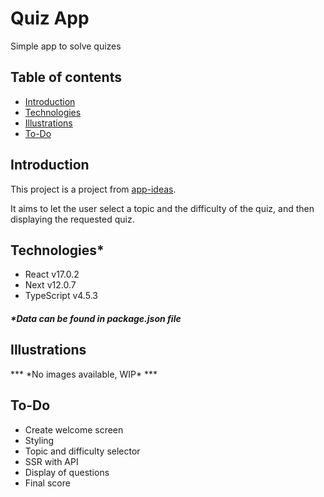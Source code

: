 # Quiz App

Simple app to solve quizes

## Table of contents
- [Introduction](#introduction)
- [Technologies](#technologies)
- [Illustrations](#illustrations)
- [To-Do](#to-do)

## Introduction
This project is a project from [app-ideas](https://github.com/rickywid/app-ideas).

It aims to let the user select a topic and the difficulty of the quiz, and then displaying the requested quiz.

## Technologies\*
- React v17.0.2
- Next v12.0.7
- TypeScript v4.5.3
##### \*Data can be found in **package.json** file

## Illustrations
*** \*No images available, WIP\* ***

## To-Do
- Create welcome screen
- Styling
- Topic and difficulty selector
- SSR with API
- Display of questions
- Final score
